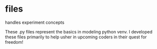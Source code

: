 # files
handles experiment concepts

These .py files represent the basics in modeling python venv. I developed these files primarily to help usher 
in upcoming coders in their quest for freedom!

